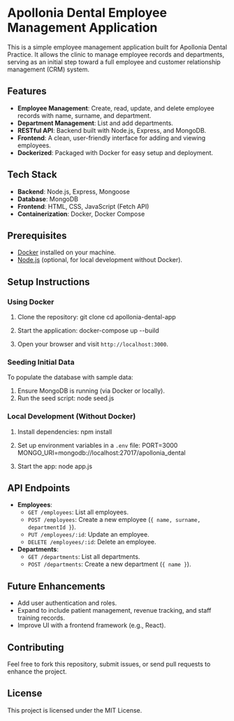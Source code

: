 # Apollonia Dental Employee Management Application

This is a simple employee management application built for Apollonia Dental Practice. It allows the clinic to manage employee records and departments, serving as an initial step toward a full employee and customer relationship management (CRM) system.

## Features
- **Employee Management**: Create, read, update, and delete employee records with name, surname, and department.
- **Department Management**: List and add departments.
- **RESTful API**: Backend built with Node.js, Express, and MongoDB.
- **Frontend**: A clean, user-friendly interface for adding and viewing employees.
- **Dockerized**: Packaged with Docker for easy setup and deployment.

## Tech Stack
- **Backend**: Node.js, Express, Mongoose
- **Database**: MongoDB
- **Frontend**: HTML, CSS, JavaScript (Fetch API)
- **Containerization**: Docker, Docker Compose

## Prerequisites
- [Docker](https://www.docker.com/get-started) installed on your machine.
- [Node.js](https://nodejs.org/) (optional, for local development without Docker).

## Setup Instructions

### Using Docker
1. Clone the repository:
   git clone <repository-url>
   cd apollonia-dental-app

2. Start the application:
   docker-compose up --build

3. Open your browser and visit `http://localhost:3000`.

### Seeding Initial Data
To populate the database with sample data:
1. Ensure MongoDB is running (via Docker or locally).
2. Run the seed script:
   node seed.js


### Local Development (Without Docker)
1. Install dependencies:
   npm install

2. Set up environment variables in a `.env` file:
   PORT=3000
   MONGO_URI=mongodb://localhost:27017/apollonia_dental

3. Start the app:
   node app.js


## API Endpoints
- **Employees**:
  - `GET /employees`: List all employees.
  - `POST /employees`: Create a new employee (`{ name, surname, departmentId }`).
  - `PUT /employees/:id`: Update an employee.
  - `DELETE /employees/:id`: Delete an employee.
- **Departments**:
  - `GET /departments`: List all departments.
  - `POST /departments`: Create a new department (`{ name }`).

## Future Enhancements
- Add user authentication and roles.
- Expand to include patient management, revenue tracking, and staff training records.
- Improve UI with a frontend framework (e.g., React).

## Contributing
Feel free to fork this repository, submit issues, or send pull requests to enhance the project.

## License
This project is licensed under the MIT License.